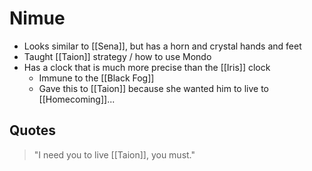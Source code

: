 # Nimue
- Looks similar to [[Sena]], but has a horn and crystal hands and feet
- Taught [[Taion]] strategy / how to use Mondo
- Has a clock that is much more precise than the [[Iris]] clock
	- Immune to the [[Black Fog]]
	- Gave this to [[Taion]] because she wanted him to live to [[Homecoming]]...

## Quotes
> "I need you to live [[Taion]], you must."
